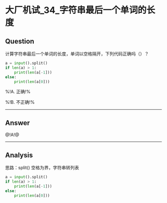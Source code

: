 # 大厂机试_34_字符串最后一个单词的长度

## Question
计算字符串最后一个单词的长度，单词以空格隔开，下列代码正确吗（）？

```python
a = input().split()
if len(a) > 1:
    print(len(a[-1]))
else:
    print(len(a[0]))
``` 

%!A. 正确!%

%!B. 不正确!%

----

## Answer
@!A!@

----

## Analysis

思路：split() 空格为界，字符串转列表

```python
a = input().split()
if len(a) > 1:
    print(len(a[-1]))
else:
    print(len(a[0]))
```